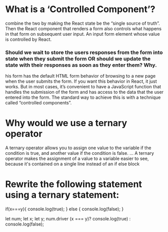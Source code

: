 # What is a ‘Controlled Component’?

combine the two by making the React state be the “single source of truth”. Then the React component that renders a form also controls what happens in that form on subsequent user input. An input form element whose value is controlled by React.
### Should we wait to store the users responses from the form into state when they submit the form OR should we update the state with their responses as soon as they enter them? Why.
his form has the default HTML form behavior of browsing to a new page when the user submits the form. If you want this behavior in React, it just works. But in most cases, it’s convenient to have a JavaScript function that handles the submission of the form and has access to the data that the user entered into the form. The standard way to achieve this is with a technique called “controlled components”.


# Why would we use a ternary operator
A ternary operator allows you to assign one value to the variable if the condition is true, and another value if the condition is false. ... A ternary operator makes the assignment of a value to a variable easier to see, because it's contained on a single line instead of an if else block

# Rewrite the following statement using a ternary statement:

 if(x===y){
 console.log(true);
  } else {
 console.log(false);
  }
  
let num;
  let x;
  let y;
  num.driver (x === y)?  console.log(true)
 :  console.log(false);